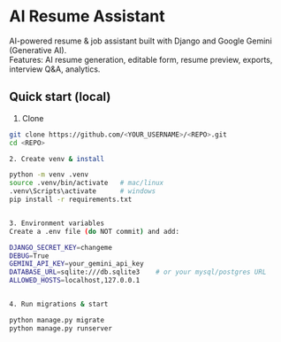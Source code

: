 # AI Resume Assistant

AI-powered resume & job assistant built with Django and Google Gemini (Generative AI).  
Features: AI resume generation, editable form, resume preview, exports, interview Q&A, analytics.

## Quick start (local)

1. Clone
```bash
git clone https://github.com/<YOUR_USERNAME>/<REPO>.git
cd <REPO>

2. Create venv & install

python -m venv .venv
source .venv/bin/activate   # mac/linux
.venv\Scripts\activate      # windows
pip install -r requirements.txt


3. Environment variables
Create a .env file (do NOT commit) and add:

DJANGO_SECRET_KEY=changeme
DEBUG=True
GEMINI_API_KEY=your_gemini_api_key
DATABASE_URL=sqlite:///db.sqlite3    # or your mysql/postgres URL
ALLOWED_HOSTS=localhost,127.0.0.1


4. Run migrations & start

python manage.py migrate
python manage.py runserver